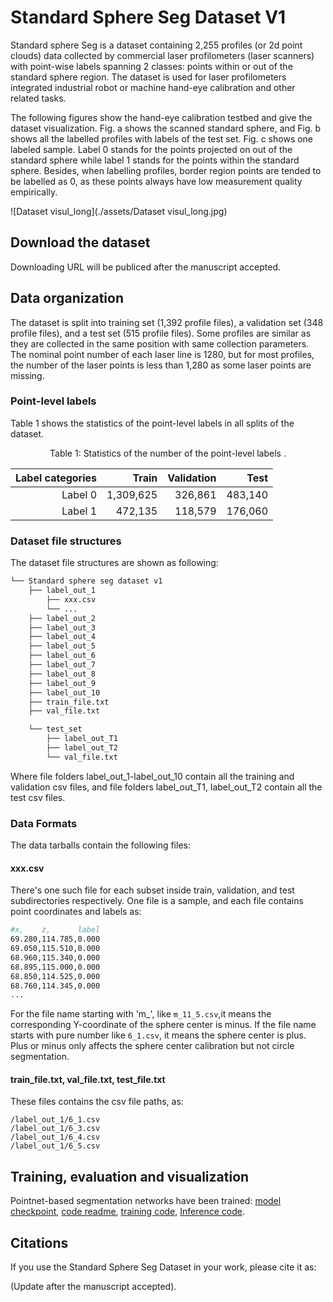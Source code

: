 
# Standard Sphere Seg Dataset V1

Standard sphere Seg is a dataset containing 2,255 profiles (or 2d point clouds) data collected by commercial laser profilometers (laser scanners) with point-wise labels spanning 2 classes: points within or out of  the standard sphere region. The dataset is used for laser profilometers integrated industrial robot or machine hand-eye calibration and other related tasks.

The following figures show the hand-eye calibration testbed and give the dataset visualization. Fig. a shows the scanned standard sphere, and Fig. b shows all the labelled profiles with labels of the test set. Fig. c shows one labeled sample. Label 0 stands for the points projected on out of the standard sphere while label 1 stands for the points within the standard sphere. Besides, when labelling profiles, border region points are tended to be labelled as 0, as these points always have low measurement quality empirically.

![Dataset visul_long](./assets/Dataset visul_long.jpg)

## Download the dataset

Downloading URL will be publiced after the manuscript accepted.



## Data organization

The dataset is split into training set (1,392 profile files), a validation set (348 profile files), and a test set (515 profile files). Some profiles are similar as they are collected in the same position with same collection parameters. The nominal point number of each laser line is 1280, but for most profiles, the number of the laser points is less than 1,280 as some laser points are missing.          

### Point-level labels

Table 1 shows the statistics of the point-level labels in all splits of the dataset. 

<p align='center'>Table 1: Statistics of the number of the point-level labels .</p>

| Label categories |     Train | Validation |    Test |
| ---------------: | --------: | ---------: | ------: |
|          Label 0 | 1,309,625 |    326,861 | 483,140 |
|          Label 1 |   472,135 |    118,579 | 176,060 |



### Dataset file structures

The dataset file structures are shown as following:

```bash
└── Standard sphere seg dataset v1	
	├── label_out_1
		├── xxx.csv
		└── ...
	├── label_out_2
	├── label_out_3
	├── label_out_4
	├── label_out_5
	├── label_out_6
	├── label_out_7
	├── label_out_8
	├── label_out_9
	├── label_out_10
	├── train_file.txt
	├── val_file.txt

	└── test_set
		├── label_out_T1
		├── label_out_T2
		└── val_file.txt
```

Where file folders label_out_1-label_out_10 contain all the training and validation csv files, and file folders label_out_T1, label_out_T2 contain all the test csv files.

### Data Formats

The data tarballs contain the following files:

#### xxx.csv

There's one such file for each subset inside train, validation, and test subdirectories respectively. One file is a sample, and each file contains point coordinates and labels as:

```bash
#x,    z,      label
69.280,114.785,0.000
69.050,115.510,0.000
68.960,115.340,0.000
68.895,115.000,0.000
68.850,114.525,0.000
68.760,114.345,0.000
...
```

For the file name starting with 'm_', like `m_11_5.csv`,it means the corresponding Y-coordinate of the  sphere center is minus. If the file name starts with pure number like `6_1.csv`, it means the sphere center is plus.  Plus or minus only affects the sphere center calibration but not circle segmentation. 



#### train_file.txt, val_file.txt, test_file.txt

These files contains the csv file paths, as:

```
/label_out_1/6_1.csv
/label_out_1/6_3.csv
/label_out_1/6_4.csv
/label_out_1/6_5.csv
```



## Training, evaluation and visualization

Pointnet-based segmentation networks have been trained: [model checkpoint](https://storage.googleapis.com/openimages/2017_07/oidv2-resnet_v1_101.ckpt.tar.gz), [code readme](https://storage.googleapis.com/openimages/2017_07/oidv2-resnet_v1_101.readme.txt), [training code](), [Inference code](tools/classify_oidv2.py).



## Citations

If you use the Standard Sphere Seg Dataset in your work, please cite it as:

(Update after the manuscript accepted).

